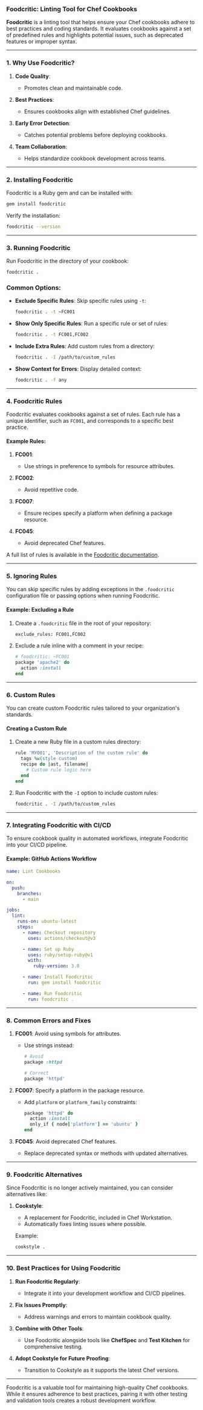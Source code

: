 ### **Foodcritic: Linting Tool for Chef Cookbooks**

**Foodcritic** is a linting tool that helps ensure your Chef cookbooks adhere to best practices and coding standards. It evaluates cookbooks against a set of predefined rules and highlights potential issues, such as deprecated features or improper syntax.

---

### **1. Why Use Foodcritic?**

1. **Code Quality**:
   - Promotes clean and maintainable code.
   
2. **Best Practices**:
   - Ensures cookbooks align with established Chef guidelines.
   
3. **Early Error Detection**:
   - Catches potential problems before deploying cookbooks.

4. **Team Collaboration**:
   - Helps standardize cookbook development across teams.

---

### **2. Installing Foodcritic**

Foodcritic is a Ruby gem and can be installed with:

```bash
gem install foodcritic
```

Verify the installation:

```bash
foodcritic --version
```

---

### **3. Running Foodcritic**

Run Foodcritic in the directory of your cookbook:

```bash
foodcritic .
```

### **Common Options**:
- **Exclude Specific Rules**:
  Skip specific rules using `-t`:
  ```bash
  foodcritic . -t ~FC001
  ```

- **Show Only Specific Rules**:
  Run a specific rule or set of rules:
  ```bash
  foodcritic . -t FC001,FC002
  ```

- **Include Extra Rules**:
  Add custom rules from a directory:
  ```bash
  foodcritic . -I /path/to/custom_rules
  ```

- **Show Context for Errors**:
  Display detailed context:
  ```bash
  foodcritic . -f any
  ```

---

### **4. Foodcritic Rules**

Foodcritic evaluates cookbooks against a set of rules. Each rule has a unique identifier, such as `FC001`, and corresponds to a specific best practice.

#### **Example Rules**:
1. **FC001**:
   - Use strings in preference to symbols for resource attributes.
   
2. **FC002**:
   - Avoid repetitive code.

3. **FC007**:
   - Ensure recipes specify a platform when defining a package resource.

4. **FC045**:
   - Avoid deprecated Chef features.

A full list of rules is available in the [Foodcritic documentation](https://www.foodcritic.io/rules/).

---

### **5. Ignoring Rules**

You can skip specific rules by adding exceptions in the `.foodcritic` configuration file or passing options when running Foodcritic.

#### **Example: Excluding a Rule**
1. Create a `.foodcritic` file in the root of your repository:
   ```txt
   exclude_rules: FC001,FC002
   ```

2. Exclude a rule inline with a comment in your recipe:
   ```ruby
   # foodcritic: ~FC001
   package 'apache2' do
     action :install
   end
   ```

---

### **6. Custom Rules**

You can create custom Foodcritic rules tailored to your organization's standards.

#### **Creating a Custom Rule**
1. Create a new Ruby file in a custom rules directory:
   ```ruby
   rule 'MY001', 'Description of the custom rule' do
     tags %w(style custom)
     recipe do |ast, filename|
       # Custom rule logic here
     end
   end
   ```

2. Run Foodcritic with the `-I` option to include custom rules:
   ```bash
   foodcritic . -I /path/to/custom_rules
   ```

---

### **7. Integrating Foodcritic with CI/CD**

To ensure cookbook quality in automated workflows, integrate Foodcritic into your CI/CD pipeline.

#### **Example: GitHub Actions Workflow**
```yaml
name: Lint Cookbooks

on:
  push:
    branches:
      - main

jobs:
  lint:
    runs-on: ubuntu-latest
    steps:
      - name: Checkout repository
        uses: actions/checkout@v3

      - name: Set up Ruby
        uses: ruby/setup-ruby@v1
        with:
          ruby-version: 3.0

      - name: Install Foodcritic
        run: gem install foodcritic

      - name: Run Foodcritic
        run: foodcritic .
```

---

### **8. Common Errors and Fixes**

1. **FC001**: Avoid using symbols for attributes.
   - Use strings instead:
     ```ruby
     # Avoid
     package :httpd

     # Correct
     package 'httpd'
     ```

2. **FC007**: Specify a platform in the package resource.
   - Add `platform` or `platform_family` constraints:
     ```ruby
     package 'httpd' do
       action :install
       only_if { node['platform'] == 'ubuntu' }
     end
     ```

3. **FC045**: Avoid deprecated Chef features.
   - Replace deprecated syntax or methods with updated alternatives.

---

### **9. Foodcritic Alternatives**

Since Foodcritic is no longer actively maintained, you can consider alternatives like:
1. **Cookstyle**:
   - A replacement for Foodcritic, included in Chef Workstation.
   - Automatically fixes linting issues where possible.

   Example:
   ```bash
   cookstyle .
   ```

---

### **10. Best Practices for Using Foodcritic**

1. **Run Foodcritic Regularly**:
   - Integrate it into your development workflow and CI/CD pipelines.

2. **Fix Issues Promptly**:
   - Address warnings and errors to maintain cookbook quality.

3. **Combine with Other Tools**:
   - Use Foodcritic alongside tools like **ChefSpec** and **Test Kitchen** for comprehensive testing.

4. **Adopt Cookstyle for Future Proofing**:
   - Transition to Cookstyle as it supports the latest Chef versions.

---

Foodcritic is a valuable tool for maintaining high-quality Chef cookbooks. While it ensures adherence to best practices, pairing it with other testing and validation tools creates a robust development workflow.
